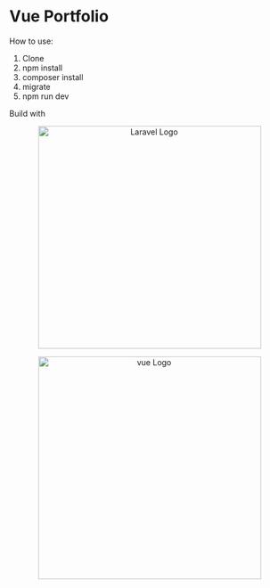 <h1>Vue Portfolio</h1>

How to use:
1. Clone
2. npm install
3. composer install
4. migrate
5. npm run dev

Build with 

<p align="center"><a href="https://laravel.com" target="_blank"><img src="https://raw.githubusercontent.com/laravel/art/master/logo-lockup/5%20SVG/2%20CMYK/1%20Full%20Color/laravel-logolockup-cmyk-red.svg" width="400" alt="Laravel Logo"></a></p>
<p align="center"><a href="https://vuejs" target="_blank"><img src="https://icon-icons.com/icons2/2699/PNG/512/vuejs_logo_icon_169247.png" width="400" alt="vue Logo"></a></p>
